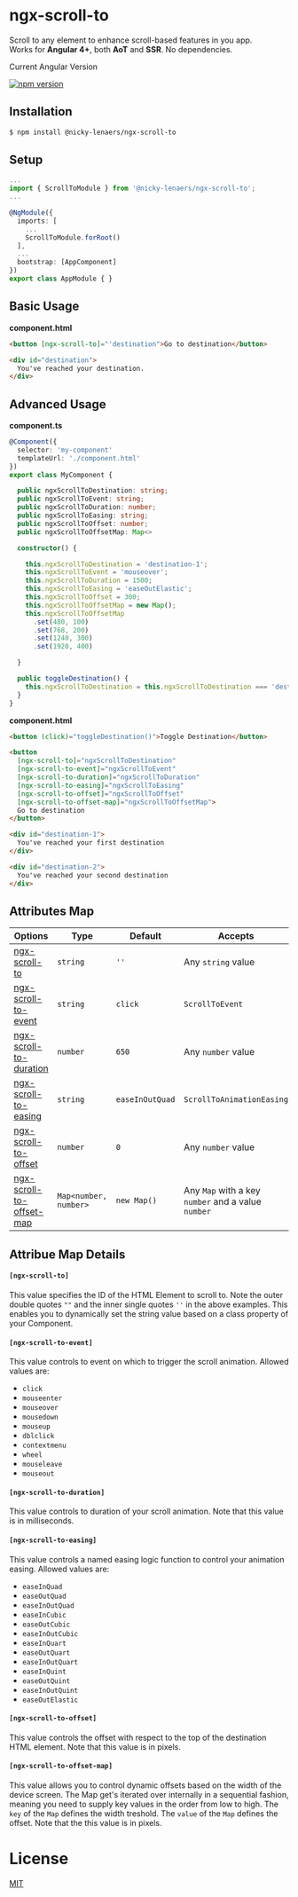 # ngx-scroll-to

Scroll to any element to enhance scroll-based features in you app.<br>
Works for **Angular 4+**, both **AoT** and **SSR**. No dependencies.

Current Angular Version

[![npm version](https://badge.fury.io/js/%40angular%2Fcore.svg)](https://www.npmjs.com/~angular)

## Installation
```sh
$ npm install @nicky-lenaers/ngx-scroll-to
```

## Setup
```ts
...
import { ScrollToModule } from '@nicky-lenaers/ngx-scroll-to';
...

@NgModule({
  imports: [
    ...
    ScrollToModule.forRoot()
  ],
  ...
  bootstrap: [AppComponent]
})
export class AppModule { }
```

## Basic Usage
**component.html**

```html
<button [ngx-scroll-to]="'destination">Go to destination</button>

<div id="destination">
  You've reached your destination.
</div>
```

## Advanced Usage
**component.ts**
```ts
@Component({
  selector: 'my-component'
  templateUrl: './component.html'
})
export class MyComponent {

  public ngxScrollToDestination: string;
  public ngxScrollToEvent: string;
  public ngxScrollToDuration: number;
  public ngxScrollToEasing: string;
  public ngxScrollToOffset: number;
  public ngxScrollToOffsetMap: Map<>

  constructor() {

    this.ngxScrollToDestination = 'destination-1';
    this.ngxScrollToEvent = 'mouseover';
    this.ngxScrollToDuration = 1500;
    this.ngxScrollToEasing = 'easeOutElastic';
    this.ngxScrollToOffset = 300;
    this.ngxScrollToOffsetMap = new Map();
    this.ngxScrollToOffsetMap
      .set(480, 100)
      .set(768, 200)
      .set(1240, 300)
      .set(1920, 400)

  }

  public toggleDestination() {
    this.ngxScrollToDestination = this.ngxScrollToDestination === 'destination-1' ? 'destination-2' : 'destination-1';
  }
}
```


**component.html**
```html
<button (click)="toggleDestination()">Toggle Destination</button>

<button 
  [ngx-scroll-to]="ngxScrollToDestination"
  [ngx-scroll-to-event]="ngxScrollToEvent"
  [ngx-scroll-to-duration]="ngxScrollToDuration"
  [ngx-scroll-to-easing]="ngxScrollToEasing"
  [ngx-scroll-to-offset]="ngxScrollToOffset"
  [ngx-scroll-to-offset-map]="ngxScrollToOffsetMap">
  Go to destination
</button>

<div id="destination-1">
  You've reached your first destination
</div>

<div id="destination-2">
  You've reached your second destination
</div>
```

## Attributes Map
| Options                                                       | Type                  | Default         | Accepts                                            |
|---------------------------------------------------------------|-----------------------|-----------------|----------------------------------------------------|
| [ngx-scroll-to](#ngx-scroll-to-details)                       | `string`              | `''`            | Any `string` value                                 |
| [ngx-scroll-to-event](#ngx-scroll-to-event-details)           | `string`              | `click`         | `ScrollToEvent`                                    |
| [ngx-scroll-to-duration](#ngx-scroll-to-duration-details)     | `number`              | `650`           | Any `number` value                                 |
| [ngx-scroll-to-easing](#ngx-scroll-to-easing-details)         | `string`              | `easeInOutQuad` | `ScrollToAnimationEasing`                          |
| [ngx-scroll-to-offset](#ngx-scroll-to-offset-details)         | `number`              | `0`             | Any `number` value                                 |
| [ngx-scroll-to-offset-map](#ngx-scroll-to-offset-map-details) | `Map<number, number>` | `new Map()`     | Any `Map` with a key `number` and a value `number` |

## Attribue Map Details
#### <a name="ngx-scroll-to-details"></a>`[ngx-scroll-to]`
This value specifies the ID of the HTML Element to scroll to. Note the outer double quotes `""` and the inner single quotes `''` in the above examples. This enables you to dynamically set the string value based on a class property of your Component.

#### <a name="ngx-scroll-to-event-details"></a>`[ngx-scroll-to-event]`
This value controls to event on which to trigger the scroll animation. Allowed values are:
- `click`
- `mouseenter`
- `mouseover`
- `mousedown`
- `mouseup`
- `dblclick`
- `contextmenu`
- `wheel`
- `mouseleave`
- `mouseout`

#### <a name="ngx-scroll-to-duration-details"></a>`[ngx-scroll-to-duration]`
This value controls to duration of your scroll animation. Note that this value is in milliseconds.

#### <a name="ngx-scroll-to-easing-details"></a>`[ngx-scroll-to-easing]`
This value controls a named easing logic function to control your animation easing. Allowed values are:
- `easeInQuad`
- `easeOutQuad`
- `easeInOutQuad`
- `easeInCubic`
- `easeOutCubic`
- `easeInOutCubic`
- `easeInQuart`
- `easeOutQuart`
- `easeInOutQuart`
- `easeInQuint`
- `easeOutQuint`
- `easeInOutQuint`
- `easeOutElastic`

#### <a name="ngx-scroll-to-offset-details"></a>`[ngx-scroll-to-offset]`
This value controls the offset with respect to the top of the destination HTML element. Note that this value is in pixels.

#### <a name="ngx-scroll-to-offset-map-details"></a>`[ngx-scroll-to-offset-map]`
This value allows you to control dynamic offsets based on the width of the device screen. The Map get's iterated over internally in a sequential fashion, meaning you need to supply key values in the order from low to high. The `key` of the `Map` defines the width treshold. The `value` of the `Map` defines the offset. Note that the this value is in pixels.

# License
 [MIT](/LICENSE)